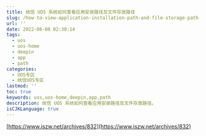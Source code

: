 ```yaml
---
title: 统信 UOS 系统如何查看应用安装路径及文件存放路径
slug: /how-to-view-application-installation-path-and-file-storage-path-in-tongxin-uos-system.html
url: ''
date: 2022-06-08 02:30:14
tags:
  - uos
  - uos-home
  - deepin
  - app
  - path
categories:
  - UOS专区
  - 统信UOS专区
lastmod: ''
toc: true
keywords: uos,uos-home,deepin,app,path
description: 统信 UOS 系统如何查看应用安装路径及文件存放路径。
isCJKLanguage: true
---
```

[https://www.iszw.net/archives/832](https://www.iszw.net/archives/832)